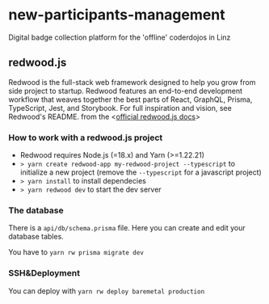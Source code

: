 # new-participants-management

Digital badge collection platform for the 'offline' coderdojos in Linz

## redwood.js

Redwood is the full-stack web framework designed to help you grow from side project to startup. Redwood features an end-to-end development workflow that weaves together the best parts of React, GraphQL, Prisma, TypeScript, Jest, and Storybook. For full inspiration and vision, see Redwood's README.
from the <[official redwood.js docs](https://redwoodjs.com/docs/introduction)>

### How to work with a redwood.js project

- Redwood requires Node.js (=18.x) and Yarn (>=1.22.21)
- `> yarn create redwood-app my-redwood-project --typescript` to initialize a new project (remove the `--typescript` for a javascript project)
- `> yarn install` to install dependecies
- `> yarn redwood dev` to start the dev server

### The database

There is a `api/db/schema.prisma` file. Here you can create and edit your database tables.

You have to `yarn rw prisma migrate dev`

### SSH&Deployment

You can deploy with `yarn rw deploy baremetal production`
